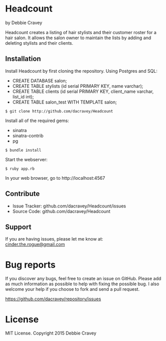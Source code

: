 Headcount
========

by Debbie Cravey

Headcount creates a listing of hair stylists and their customer roster for a hair salon. It allows the salon owner to maintain the lists by adding and deleting stylists and their clients.

Installation
------------

Install Headcount by first cloning the repository.
Using Postgres and SQL:
* CREATE DATABASE salon;
* CREATE TABLE stylists (id serial PRIMARY KEY, name varchar);
* CREATE TABLE clients (id serial PRIMARY KEY, client_name varchar, list_id int);
* CREATE TABLE salon_test WITH TEMPLATE salon;


```
$ git clone http://github.com/dacravey/Headcount
```

Install all of the required gems:
* sinatra
* sinatra-contrib
* pg
```
$ bundle install
```

Start the webserver:
```
$ ruby app.rb
```

In your web browser, go to http://localhost:4567

Contribute
----------
- Issue Tracker: github.com/dacravey/Headcount/issues
- Source Code: github.com/dacravey/Headcount

Support
-------

If you are having issues, please let me know at: cinder.the.rogue@gmail.com

Bug reports
===========

If you discover any bugs, feel free to create an issue on GitHub. Please add as much information as possible to help with fixing the possible bug. I also welcome your help if you choose to fork and send a pull request.

https://github.com/dacravey/repository/issues

License
=======

MIT License. Copyright 2015 Debbie Cravey
